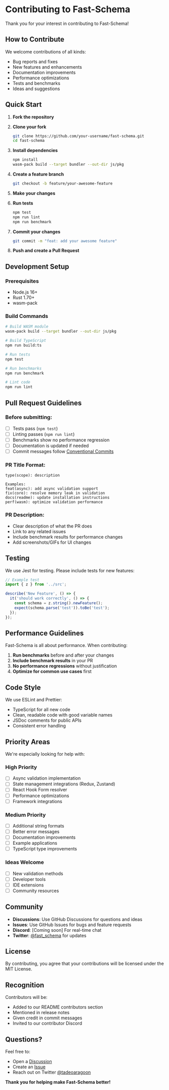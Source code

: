 # Contributing to Fast-Schema

Thank you for your interest in contributing to Fast-Schema!

## How to Contribute

We welcome contributions of all kinds:
- Bug reports and fixes
- New features and enhancements
- Documentation improvements
- Performance optimizations
- Tests and benchmarks
- Ideas and suggestions

## Quick Start

1. **Fork the repository**
2. **Clone your fork**
   ```bash
   git clone https://github.com/your-username/fast-schema.git
   cd fast-schema
   ```

3. **Install dependencies**
   ```bash
   npm install
   wasm-pack build --target bundler --out-dir js/pkg
   ```

4. **Create a feature branch**
   ```bash
   git checkout -b feature/your-awesome-feature
   ```

5. **Make your changes**
6. **Run tests**
   ```bash
   npm test
   npm run lint
   npm run benchmark
   ```

7. **Commit your changes**
   ```bash
   git commit -m "feat: add your awesome feature"
   ```

8. **Push and create a Pull Request**

## Development Setup

### Prerequisites
- Node.js 16+
- Rust 1.70+
- wasm-pack

### Build Commands
```bash
# Build WASM module
wasm-pack build --target bundler --out-dir js/pkg

# Build TypeScript
npm run build:ts

# Run tests
npm test

# Run benchmarks
npm run benchmark

# Lint code
npm run lint
```

## Pull Request Guidelines

### Before submitting:
- [ ] Tests pass (`npm test`)
- [ ] Linting passes (`npm run lint`)
- [ ] Benchmarks show no performance regression
- [ ] Documentation is updated if needed
- [ ] Commit messages follow [Conventional Commits](https://conventionalcommits.org/)

### PR Title Format:
```
type(scope): description

Examples:
feat(async): add async validation support
fix(core): resolve memory leak in validation
docs(readme): update installation instructions
perf(wasm): optimize validation performance
```

### PR Description:
- Clear description of what the PR does
- Link to any related issues
- Include benchmark results for performance changes
- Add screenshots/GIFs for UI changes

## Testing

We use Jest for testing. Please include tests for new features:

```typescript
// Example test
import { z } from '../src';

describe('New Feature', () => {
  it('should work correctly', () => {
    const schema = z.string().newFeature();
    expect(schema.parse('test')).toBe('test');
  });
});
```

## Performance Guidelines

Fast-Schema is all about performance. When contributing:

1. **Run benchmarks** before and after your changes
2. **Include benchmark results** in your PR
3. **No performance regressions** without justification
4. **Optimize for common use cases** first

## Code Style

We use ESLint and Prettier:
- TypeScript for all new code
- Clean, readable code with good variable names
- JSDoc comments for public APIs
- Consistent error handling

## Priority Areas

We're especially looking for help with:

### High Priority
- [ ] Async validation implementation
- [ ] State management integrations (Redux, Zustand)
- [ ] React Hook Form resolver
- [ ] Performance optimizations
- [ ] Framework integrations

### Medium Priority
- [ ] Additional string formats
- [ ] Better error messages
- [ ] Documentation improvements
- [ ] Example applications
- [ ] TypeScript type improvements

### Ideas Welcome
- [ ] New validation methods
- [ ] Developer tools
- [ ] IDE extensions
- [ ] Community resources

## Community

- **Discussions**: Use GitHub Discussions for questions and ideas
- **Issues**: Use GitHub Issues for bugs and feature requests
- **Discord**: [Coming soon] For real-time chat
- **Twitter**: [@fast_schema](https://twitter.com/fast_schema) for updates

## License

By contributing, you agree that your contributions will be licensed under the MIT License.

## Recognition

Contributors will be:
- Added to our README contributors section
- Mentioned in release notes
- Given credit in commit messages
- Invited to our contributor Discord

## Questions?

Feel free to:
- Open a [Discussion](https://github.com/tadeoaragoon/fast-schema/discussions)
- Create an [Issue](https://github.com/tadeoaragoon/fast-schema/issues)
- Reach out on Twitter [@tadeoaragoon](https://twitter.com/tadeoaragoon)

**Thank you for helping make Fast-Schema better!**